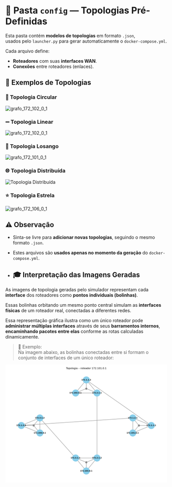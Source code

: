 # 📂 Pasta `config` — Topologias Pré-Definidas

Esta pasta contém **modelos de topologias** em formato `.json`,  
usados pelo `launcher.py` para gerar automaticamente o `docker-compose.yml`.

Cada arquivo define:

- **Roteadores** com suas **interfaces WAN**.
- **Conexões** entre roteadores (enlaces).

## 📐 Exemplos de Topologias

### 🔄 Topologia Circular

![grafo_172_102_0_1](https://github.com/user-attachments/assets/6e9dc248-12db-4850-9aa0-06e11a9b9108)

### ➖ Topologia Linear

![grafo_172_102_0_1](https://github.com/user-attachments/assets/918b62b3-dcbc-424a-9152-bc867a445d91)


### 💎 Topologia Losango

![grafo_172_101_0_1](https://github.com/user-attachments/assets/8e66b974-3a4d-4a4f-ab12-80cdfa4ac38c)


### 🌐 Topologia Distribuída
![Topologia Distribuída](../grafos/grafo_topologia_distribuida.png)

### ⭐ Topologia Estrela
![grafo_172_106_0_1](https://github.com/user-attachments/assets/b0e42674-8381-4362-8047-d71bfd1c7038)


## ⚠️ Observação
- Sinta-se livre para **adicionar novas topologias**, seguindo o mesmo formato `.json`.
- Estes arquivos são **usados apenas no momento da geração** do `docker-compose.yml`.

- ## 🎓 Interpretação das Imagens Geradas

As imagens de topologia geradas pelo simulador representam cada **interface** dos roteadores como **pontos individuais (bolinhas)**.

Essas bolinhas orbitando um mesmo ponto central simulam as **interfaces físicas** de um roteador real, conectadas a diferentes redes.

Essa representação gráfica ilustra como um único roteador pode **administrar múltiplas interfaces** através de seus **barramentos internos**, **encaminhando pacotes entre elas** conforme as rotas calculadas dinamicamente.

> 📌 Exemplo:  
> Na imagem abaixo, as bolinhas conectadas entre si formam o conjunto de interfaces de um único roteador:

![Exemplo de Roteador com Múltiplas Interfaces](../grafos/grafo_172_101_0_1.png)

